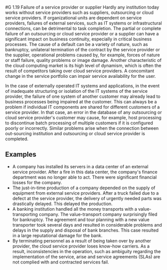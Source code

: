 #G 1.19 Failure of a service provider or supplier
Hardly any institution today works without service providers such as suppliers, outsourcing or cloud service providers. If organizational units are dependent on service providers, failures of external services, such as IT systems or infrastructural connections, can be detrimental to task completion. The partial or complete failure of an outsourcing or cloud service provider or a supplier can have a significant impact on business continuity, especially in critical business processes. The cause of a default can be a variety of nature, such as bankruptcy, unilateral termination of the contract by the service provider or the supplier, operational problems caused by, for example, forces of nature or staff failure, quality problems or image damage. Another characteristic of the cloud computing market is its high level of dynamism, which is often the result of competitors taking over cloud service providers. A concomitant change in the service portfolio can impair service availability for the user.

In the case of externally operated IT systems and applications, in the event of inadequate structuring or isolation of the IT systems of the service provider, the failure of one system of another customer may already lead to business processes being impaired at the customer. This can always be a problem if individual IT components are shared for different customers of a service provider. In that case, an error in the database of any outsourcing or cloud service provider's customer may cause, for example, host processing to discontinue batch processing of multiple customers if it is configured poorly or incorrectly. Similar problems arise when the connection between out-sourcing institution and outsourcing or cloud service provider is completed.



## Examples 
* A company has installed its servers in a data center of an external service provider. After a fire in this data center, the company's finance department was no longer able to act. There were significant financial losses for the company.
* The just-in-time production of a company depended on the supply of equipment from external service providers. After a truck failed due to a defect at the service provider, the delivery of urgently needed parts was drastically delayed. This delayed the production.
* A banking institution handled all the money transports with a value-transporting company. The value-transport company surprisingly filed for bankruptcy. The agreement and tour planning with a new value transporter took several days and resulted in considerable problems and delays in the supply and disposal of bank branches. This case resulted in a large reputational damage for the bank.
* By terminating personnel as a result of being taken over by another provider, the cloud service provider loses know-how carriers. As a result, inconsistencies in the operation, such as ambiguity regarding the implementation of the service, arise and service agreements (SLAs) are not complied with and contracted services fail.




